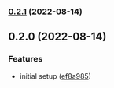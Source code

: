 

### [0.2.1](https://github.com/tuan231195/monorepo-template/compare/even-server-v0.2.0...even-server-v0.2.1) (2022-08-14)

## 0.2.0 (2022-08-14)


### Features

* initial setup ([ef8a985](https://github.com/tuan231195/monorepo-template/commit/ef8a98584c0b3ee00e3a8d07bf441382374ba38c))